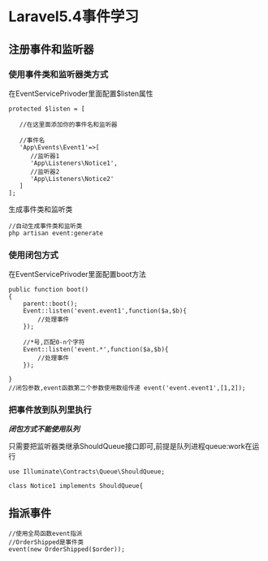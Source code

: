 # Laravel5.4事件学习


## 注册事件和监听器



### 使用事件类和监听器类方式

在EventServicePrivoder里面配置$listen属性

    protected $listen = [

       //在这里面添加你的事件名和监听器

       //事件名
       'App\Events\Event1'=>[
          //监听器1
	      'App\Listeners\Notice1',
          //监听器2
		  'App\Listeners\Notice2'
	   ]
    ];
生成事件类和监听类

    //自动生成事件类和监听类
	php artisan event:generate

### 使用闭包方式

在EventServicePrivoder里面配置boot方法

    public function boot()
    {
        parent::boot();
		Event::listen('event.event1',function($a,$b){
			//处理事件
		});
		
        //*号,匹配0-n个字符
		Event::listen('event.*',function($a,$b){
			//处理事件
		});
		
    }
    //闭包参数,event函数第二个参数使用数组传递 event('event.event1',[1,2]);

### 把事件放到队列里执行

***闭包方式不能使用队列***

只需要把监听器类继承ShouldQueue接口即可,前提是队列进程queue:work在运行

	use Illuminate\Contracts\Queue\ShouldQueue;
	
	class Notice1 implements ShouldQueue{

## 指派事件

	//使用全局函数event指派
    //OrderShipped是事件类
	event(new OrderShipped($order));